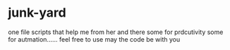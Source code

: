 # junk-yard
one file scripts that help me from her and there
some for prdcutivity some for autmation......
feel free to use may the code be with you
